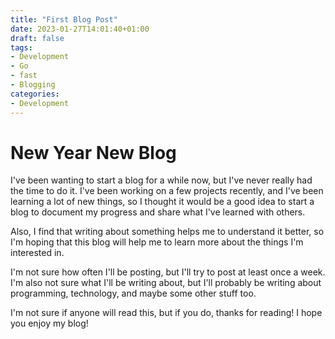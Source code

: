 ```yaml
---
title: "First Blog Post"
date: 2023-01-27T14:01:40+01:00
draft: false
tags:
- Development
- Go
- fast
- Blogging
categories: 
- Development
---
```


# New Year New Blog

I've been wanting to start a blog for a while now, but I've never really had the time to do it. I've been working on a few projects recently, and I've been learning a lot of new things, so I thought it would be a good idea to start a blog to document my progress and share what I've learned with others.

Also, I find that writing about something helps me to understand it better, so I'm hoping that this blog will help me to learn more about the things I'm interested in.

I'm not sure how often I'll be posting, but I'll try to post at least once a week. I'm also not sure what I'll be writing about, but I'll probably be writing about programming, technology, and maybe some other stuff too.

I'm not sure if anyone will read this, but if you do, thanks for reading! I hope you enjoy my blog!


